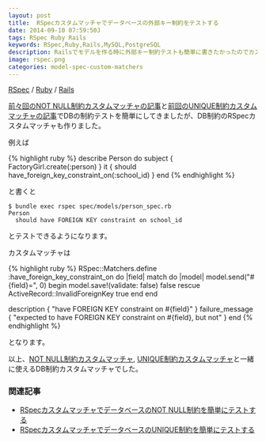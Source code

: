 ```yaml
---
layout: post
title:  RSpecカスタムマッチャでデータベースの外部キー制約をテストする
date: 2014-09-10 07:59:50J
tags: RSpec Ruby Rails
keywords: RSpec,Ruby,Rails,MySQL,PostgreSQL
description: Railsでモデルを作る時に外部キー制約テストも簡単に書きたかったのでカスタムマッチャを作りました。
image: rspec.png
categories: model-spec-custom-matchers
---
```

[RSpec](/tags/rspec/) / [Ruby](/tags/ruby/) / [Rails](/tags/rails/)

[前々回のNOT NULL制約カスタムマッチャの記事](/2014/09/08/rspec-db-not-null-constraint/)と[前回のUNIQUE制約カスタムマッチャの記事](/2014/09/09/rspec-db-unique-constraint/)でDBの制約テストを簡単にしてきましたが、DB制約のRSpecカスタムマッチャも作りました。

例えば

{% highlight ruby %}
describe Person do
  subject { FactoryGirl.create(:person) }
  it { should have_foreign_key_constraint_on(:school_id) }
end
{% endhighlight %}

と書くと

    $ bundle exec rspec spec/models/person_spec.rb
    Person
      should have FOREIGN KEY constraint on school_id

とテストできるようになります。

カスタムマッチャは

{% highlight ruby %}
RSpec::Matchers.define :have_foreign_key_constraint_on do |field|
  match do |model|
    model.send("#{field}=", 0)
    begin
      model.save!(validate: false)
      false
    rescue ActiveRecord::InvalidForeignKey
      true
    end
  end

  description { "have FOREIGN KEY constraint on #{field}" }
  failure_message { "expected to have FOREIGN KEY constraint on #{field}, but not" }
end
{% endhighlight %}

となります。

以上、[NOT NULL制約カスタムマッチャ](/2014/09/08/rspec-db-not-null-constraint/), [UNIQUE制約カスタムマッチャ](/2014/09/09/rspec-db-unique-constraint/)と一緒に使えるDB制約カスタムマッチャでした。

### 関連記事
* [RSpecカスタムマッチャでデータベースのNOT NULL制約を簡単にテストする](/2014/09/08/rspec-db-not-null-constraint/)
* [RSpecカスタムマッチャでデータベースのUNIQUE制約を簡単にテストする](/2014/09/09/rspec-db-unique-constraint/)
